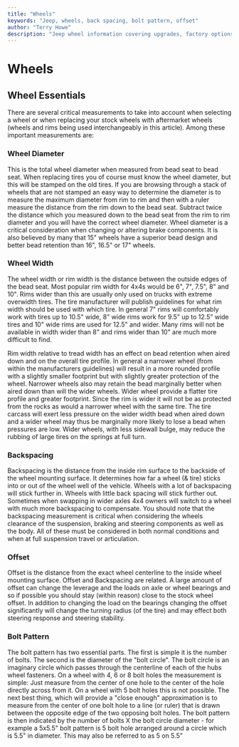 ```yaml
---
title: "Wheels"
keywords: "Jeep, wheels, back spacing, bolt pattern, offset"
author: "Terry Howe"
description: "Jeep wheel information covering upgrades, factory options, and essential information."
---
```

# Wheels

## Wheel Essentials

There are several critical measurements to take into account when selecting a wheel or when replacing your stock wheels with aftermarket wheels (wheels and rims being used interchangeably in this article). Among these important measurements are:

### Wheel Diameter

This is the total wheel diameter when measured from bead seat to bead seat. When replacing tires you of course must know the wheel diameter, but this will be stamped on the old tires. If you are browsing through a stack of wheels that are not stamped an easy way to determine the diameter is to measure the maximum diameter from rim to rim and then with a ruler measure the distance from the rim down to the bead seat. Subtract twice the distance which you measured down to the bead seat from the rim to rim diameter and you will have the correct wheel diameter. Wheel diameter is a critical consideration when changing or altering brake components. It is also believed by many that 15" wheels have a superior bead design and better bead retention than 16", 16.5" or 17" wheels.

### Wheel Width

The wheel width or rim width is the distance between the outside edges of the bead seat. Most popular rim width for 4x4s would be 6", 7", 7.5", 8" and 10". Rims wider than this are usually only used on trucks with extreme overwidth tires. The tire manufacturer will publish guidelines for what rim width should be used with which tire. In general 7" rims will comfortably work with tires up to 10.5" wide, 8" wide rims work for 9.5" up to 12.5" wide tires and 10" wide rims are used for 12.5" and wider. Many rims will not be available in width wider than 8" and rims wider than 10" are much more difficult to find.

Rim width relative to tread width has an effect on bead retention when aired down and on the overall tire profile. In general a narrower wheel (from within the manufacturers guidelines) will result in a more rounded profile with a slightly smaller footprint but with slightly greater protection of the wheel. Narrower wheels also may retain the bead marginally better when aired down than will the wider wheels. Wider wheel provide a flatter tire profile and greater footprint. Since the rim is wider it will not be as protected from the rocks as would a narrower wheel with the same tire. The tire carcass will exert less pressure on the wider width bead when aired down and a wider wheel may thus be marginally more likely to lose a bead when pressures are low. Wider wheels, with less sidewall bulge, may reduce the rubbing of large tires on the springs at full turn.

### Backspacing

Backspacing is the distance from the inside rim surface to the backside of the wheel mounting surface. It determines how far a wheel (& tire) sticks into or out of the wheel well of the vehicle. Wheels with a lot of backspacing will stick further in. Wheels with little back spacing will stick further out. Sometimes when swapping in wider axles 4x4 owners will switch to a wheel with much more backspacing to compensate. You should note that the backspacing measurement is critical when considering the wheels clearance of the suspension, braking and steering components as well as the body. All of these must be considered in both normal conditions and when at full suspension travel or articulation.

### Offset

Offset is the distance from the exact wheel centerline to the inside wheel mounting surface. Offset and Backspacing are related. A large amount of offset can change the leverage and the loads on axle or wheel bearings and so if possible you should stay (within reason) close to the stock wheel offset. In addition to changing the load on the bearings changing the offset significantly will change the turning radius (of the tire) and may effect both steering response and steering stability.

### Bolt Pattern

The bolt pattern has two essential parts. The first is simple it is the number of bolts. The second is the diameter of the "bolt circle". The bolt circle is an imaginary circle which passes through the centerline of each of the hubs wheel fasteners. On a wheel with 4, 6 or 8 bolt holes the measurement is simple: Just measure from the center of one hole to the center of the hole directly across from it. On a wheel with 5 bolt holes this is not possible. The next best thing, which will provide a "close enough" approximation is to measure from the center of one bolt hole to a line (or ruler) that is drawn between the opposite edge of the two opposing bolt holes. The bolt pattern is then indicated by the number of bolts X the bolt circle diameter - for example a 5x5.5" bolt pattern is 5 bolt hole arranged around a circle which is 5.5" in diameter. This may also be referred to as 5 on 5.5"